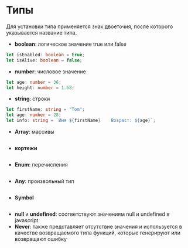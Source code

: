 # Типы

Для установки типа применяется знак двоеточия, после которого указывается название типа.

* **boolean**: логическое значение true или false
```ts
let isEnabled: boolean = true;
let isAlive: boolean = false;
```
* **number**: числовое значение
```ts
let age: number = 36;
let height: number = 1.68;
```
* **string**: строки
```ts
let firstName: string = "Tom";
let age: number = 28;
let info: string = `Имя ${firstName}    Возраст: ${age}`;
```
* **Array**: массивы
```ts

```
* **кортежи**
```ts

```
* **Enum**: перечисления
```ts

```
* **Any**: произвольный тип
```ts

```
* **Symbol**
```ts

```
* **null** и **undefined**: соответствуют значениям null и undefined в javascript
* **Never**: также представляет отсутствие значения и используется в качестве возвращаемого типа функций, которые генерируют или возвращают ошибку